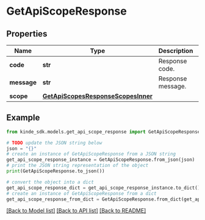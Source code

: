 # GetApiScopeResponse


## Properties

Name | Type | Description | Notes
------------ | ------------- | ------------- | -------------
**code** | **str** | Response code. | [optional] 
**message** | **str** | Response message. | [optional] 
**scope** | [**GetApiScopesResponseScopesInner**](GetApiScopesResponseScopesInner.md) |  | [optional] 

## Example

```python
from kinde_sdk.models.get_api_scope_response import GetApiScopeResponse

# TODO update the JSON string below
json = "{}"
# create an instance of GetApiScopeResponse from a JSON string
get_api_scope_response_instance = GetApiScopeResponse.from_json(json)
# print the JSON string representation of the object
print(GetApiScopeResponse.to_json())

# convert the object into a dict
get_api_scope_response_dict = get_api_scope_response_instance.to_dict()
# create an instance of GetApiScopeResponse from a dict
get_api_scope_response_from_dict = GetApiScopeResponse.from_dict(get_api_scope_response_dict)
```
[[Back to Model list]](../README.md#documentation-for-models) [[Back to API list]](../README.md#documentation-for-api-endpoints) [[Back to README]](../README.md)


